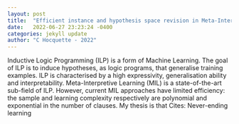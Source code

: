 ```yaml
---
layout: post
title:  "Efficient instance and hypothesis space revision in Meta-Interpretive Learning"
date:   2022-06-27 23:23:24 -0400
categories: jekyll update
author: "C Hocquette - 2022"
---
```

Inductive Logic Programming (ILP) is a form of Machine Learning. The goal of ILP is to induce hypotheses, as logic programs, that generalise training examples. ILP is characterised by a high expressivity, generalisation ability and interpretability. Meta-Interpretive Learning (MIL) is a state-of-the-art sub-field of ILP. However, current MIL approaches have limited efficiency: the sample and learning complexity respectively are polynomial and exponential in the number of clauses. My thesis is that 
Cites: Never-ending learning